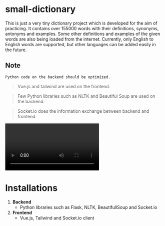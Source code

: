 # small-dictionary
This is just a very tiny dictionary project which is developed for the aim of practicing. It contains over 155000 words with their definitions, synonyms, antonyms and examples. Some other definitions and examples of the given words are also being loaded from the internet. Currently, only English to English words are supported, but other languages can be added easily in the future.

## Note 
    Python code on the backend should be optimized. 


> Vue.js and tailwind are used on the frontend.

> Few Python libraries such as NLTK and Beautiful Soup are used on the backend. 

> Socket.io does the information exchange between backend and frontend. 


![Here is a demo video of the application](https://user-images.githubusercontent.com/115637390/225010536-08767adb-f7af-4de8-897d-330abd9a7e55.mp4)


# Installations
1. **Backend**
    - Python libraries such as Flask, NLTK, BeautifullSoup and Socket.io
2. **Frontend**
    - Vue.js, Tailwind and Socket.io client
